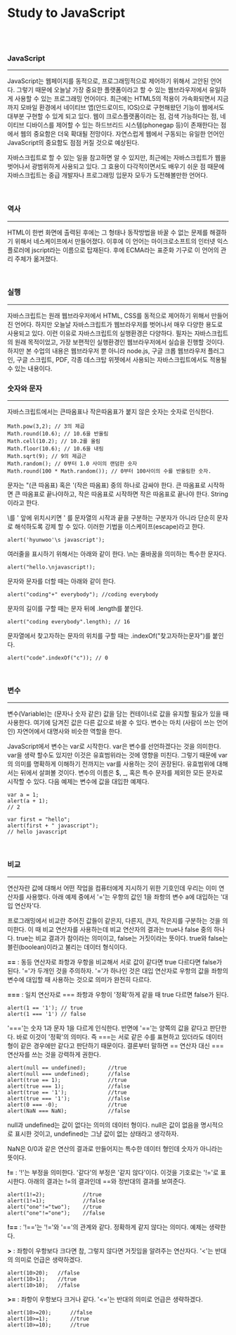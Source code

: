 # Study to JavaScript 
<br>
<br>

### **JavaScript**
---
JavaScript는 웹페이지를 동적으로, 프로그래밍적으로 제어하기 위해서 고안된 언어다. 그렇기 때문에 오늘날 가장 중요한 플랫폼이라고 할 수 있는 웹브라우저에서 유일하게 사용할 수 있는 프로그래밍 언어이다. 최근에는 HTML5의 적용이 가속화되면서 지금까지 모바일 환경에서 네이티브 앱(안드로이드, IOS)으로 구현해왔던 기능이 웹에서도 대부분 구현할 수 있게 되고 있다. 웹이 크로스플랫폼이라는 점, 검색 가능하다는 점, 네이티브 디바이스를 제어할 수 있는 하드브리드 시스템(phonegap 등)이 존재한다는 점에서 웹의 중요함은 더욱 확대될 전망이다. 자연스럽게 웹에서 구동되는 유일한 언어인 JavaScript의 중요함도 점점 커질 것으로 예상된다.

자바스크립트로 할 수 있는 일을 참고하면 알 수 있지만, 최근에는 자바스크립트가 웹을 벗어나서 광범위하게 사용되고 있다. 그 효용이 다각적이면서도 배우기 쉬운 점 때문에 자바스크립트는 중급 개발자나 프로그래밍 입문자 모두가 도전해볼만한 언어다.

<br>

### **역사**
---
HTML이 한번 화면에 출력된 후에는 그 형태나 동작방법을 바꿀 수 없는 문제를 해결하기 위해서 네스케이프에서 만들어졌다. 이후에 이 언어는 마이크로소프트의 인터넷 익스플로러에 jscript라는 이름으로 탑재된다. 후에 ECMA라는 표준화 기구로 이 언어의 관리 주체가 옮겨졌다.

<br>

### **실행**
---
자바스크립트는 원래 웹브라우저에서 HTML, CSS를 동적으로 제어하기 위해서 만들어진 언어다. 하지만 오늘날 자바스크립트가 웹브라우저를 벗어나서 매우 다양한 용도로 사용되고 있다. 이런 이유로 자바스크립트의 실행환경은 다양하다. 필자는 자바스크립트의 원래 목적이었고, 가장 보편적인 실행환경인 웹브라우저에서 실습을 진행할 것이다. 하지만 본 수업의 내용은 웹브라우저 뿐 아니라 node.js, 구글 크롭 웹브라우저 플러그인, 구글 스크립트, PDF, 각종 데스크탑 위젯에서 사용되는 자바스크립트에서도 적용될 수 있는 내용이다.
<br>

### **숫자와 문자**
---
자바스크립트에서는 큰따옴표나 작은따옴표가 붙지 않은 숫자는 숫자로 인식한다.

    Math.pow(3,2); // 3의 제곱
    Math.round(10.6); // 10.6을 반올림
    Math.cell(10.2); // 10.2를 올림
    Math.floor(10.6); // 10.6을 내림
    Math.sqrt(9); // 9의 제곱근
    Math.random(); // 0부터 1.0 사이의 랜덤한 숫자
    Math.round(100 * Math.random()); // 0부터 100사이의 수를 반올림한 숫자. 

문자는 "(큰 따옴표) 혹은 '(작은 따옴표) 중의 하나로 감싸야 한다. 큰 따옴표로 시작하면 큰 따옴표로 끝나야하고, 작은 따옴표로 시작하면 작은 따옴표로 끝나야 한다. String이라고 한다.

\를 ' 앞에 위치시키면 ' 를 문자열의 시작과 끝을 구분하는 구분자가 아니라 단순히 문자로 해석하도록 강제 할 수 있다. 이러한 기법을 이스케이프(escape)라고 한다.

    alert('hyunwoo'\s javascript');

여러줄을 표시하기 위해서는 아래와 같이 한다. \n는 줄바꿈을 의미하는 특수한 문자다.

    alert("hello.\njavascript!);

문자와 문자를 더할 때는 아래와 같이 한다.

    alert("coding"+" everybody"); //coding everybody

문자의 길이를 구할 때는 문자 뒤에 .length를 붙인다.

    alert("coding everybody".length); // 16

문자열에서 찾고자하는 문자의 위치를 구할 때는 .indexOf("찾고자하는문자")를 붙인다.

    alert("code".indexOf("c")); // 0

<br>

### **변수**
---
변수(Variable)는 (문자나 숫자 같은) 값을 담는 컨테이너로 값을 유지할 필요가 있을 때 사용한다. 여기에 담겨진 값은 다른 값으로 바꿀 수 있다. 변수는 마치 (사람이 쓰는 언어인) 자연어에서 대명사와 비슷한 역할을 한다.

JavaScript에서 변수는 var로 시작한다. var은 변수를 선언하겠다는 것을 의미한다. var을 생략 할수도 있지만 이것은 유효범위라는 것에 영향을 미친다. 그렇기 때문에 var의 의미를 명확하게 이해하기 전까지는 var를 사용하는 것이 권장된다. 유효범위에 대해서는 뒤에서 살펴볼 것이다. 변수의 이름은 $, _, 혹은 특수 문자를 제외한 모든 문자로 시작할 수 있다. 다음 예제는 변수에 값을 대입한 예제다.

    var a = 1;
    alert(a + 1);
    // 2

    var first = "hello";
    alert(first + " javascript");
    // hello javascript

<br>

### **비교**
---
연산자란 값에 대해서 어떤 작업을 컴퓨터에게 지시하기 위한 기호인데 우리는 이미 연산자를 사용했다. 아래 예제 중에서 '='는 우항의 값인 1을 좌항의 변수 a에 대입하는 '대입 연산자'다.

프로그래밍에서 비교란 주어진 값들이 같은지, 다른지, 큰지, 작은지를 구분하는 것을 의미한다. 이 때 비교 연산자를 사용하는데 비교 연산자의 결과는 true나 false 중의 하나다. true는 비교 결과가 참이라는 의미이고, false는 거짓이라는 뜻이다. true와 false는 블린(boolean)이라고 불리는 데이터 형식이다.

**==** : 동등 연산자로 좌항과 우항을 비교해서 서로 값이 같다면 true 다르다면 false가 된다. '='가 두개인 것을 주의하자. '='가 하나인 것은 대입 연산자로 우항의 값을 좌항의 변수에 대입할 때 사용하는 것으로 의미가 완전히 다르다.

**===** : 일치 연산자로 === 좌항과 우항이 '정확'하게 같을 때 true 다르면 false가 된다.

    alert(1 == '1'); // true
    alert(1 === '1') // false

'==='는 숫자 1과 문자 1을 다르게 인식한다. 반면에 '=='는 양쪽의 값을 같다고 판단한다. 바로 이것이 '정확'의 의미다. 즉 ===는 서로 같은 수를 표현하고 있더라도 데이터 형이 같은 경우에만 같다고 판단하기 때문이다. 결론부터 말하면 == 연산자 대신 === 연산자를 쓰는 것을 강력하게 권한다.

    alert(null == undefined);       //true
    alert(null === undefined);      //false
    alert(true == 1);               //true
    alert(true === 1);              //false
    alert(true == '1');             //true
    alert(true === '1');            //false 
    alert(0 === -0);                //true
    alert(NaN === NaN);             //false

null과 undefined는 값이 없다는 의미의 데이터 형이다. null은 값이 없음을 명시적으로 표시한 것이고, undefined는 그냥 값이 없는 상태라고 생각하자.

NaN은 0/0과 같은 연산의 결과로 만들어지는 특수한 데이터 형인데 숫자가 아니라는 뜻이다.

**!=** : '!'는 부정을 의미한다. '같다'의 부정은 '같지 않다'이다. 이것을 기호로는 '!='로 표시한다. 아래의 결과는 !=의 결과인데 ==와 정반대의 결과를 보여준다.

    alert(1!=2);            //true
    alert(1!=1);            //false
    alert("one"!="two");    //true
    alert("one"!="one");    //false

**!==** : '!=='는 '!='와 '=='의 관계와 같다. 정확하게 같지 않다는 의미다. 예제는 생략한다.

**>** : 좌항이 우항보다 크다면 참, 그렇지 않다면 거짓임을 알려주는 연산자다. '<'는 반대의 의미로 언급은 생략하겠다.

    alert(10>20);   //false
    alert(10>1);    //true
    alert(10>10);   //false
**>=** : 좌항이 우항보다 크거나 같다. '<='는 반대의 의미로 언급은 생략하겠다.

    alert(10>=20);      //false
    alert(10>=1);       //true
    alert(10>=10);      //true

